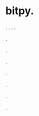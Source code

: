 # bitpy.
.
.
.
.












.






















































.
























.



























.

















































































.































































.











.
